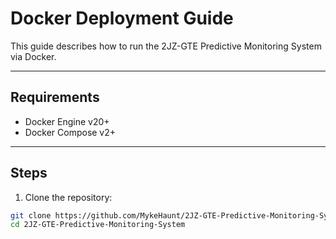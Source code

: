# Docker Deployment Guide

This guide describes how to run the 2JZ-GTE Predictive Monitoring System via Docker.

---

## Requirements

- Docker Engine v20+
- Docker Compose v2+

---

## Steps

1. Clone the repository:

```bash
git clone https://github.com/MykeHaunt/2JZ-GTE-Predictive-Monitoring-System.git
cd 2JZ-GTE-Predictive-Monitoring-System